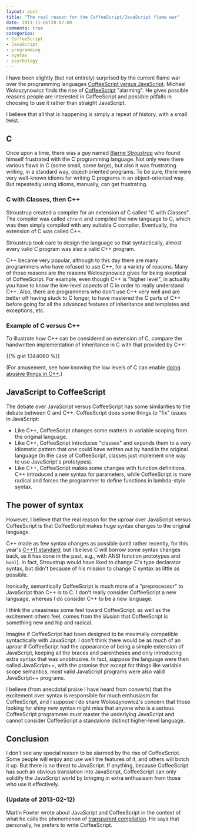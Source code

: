 ```yaml
---
layout: post
title: "The real reason for the CoffeeScript/JavaScript flame war"
date: 2011-11-06T20:07:00
comments: true
categories:
- CoffeeScript
- JavaScript
- programming
- syntax
- psychology
---
```

I have been slightly (but not entirely) surprised by the current flame war over the programming languages [CoffeeScript versus JavaScript](http://www.w2lessons.com/2011/11/coffeescript-means-giving-up-on.html). Michael Woloszynowicz finds the rise of [CoffeeScript](http://coffeescript.org/) "alarming". He gives possible reasons people are interested in CoffeeScript and possible pitfalls in choosing to use it rather than straight JavaScript.

I believe that all that is happening is simply a repeat of history, with a small twist.

<!--more-->

## C

Once upon a time, there was a guy named [Bjarne Stroustrup](http://www2.research.att.com/~bs/) who found himself frustrated with the C programming language. Not only were there various flaws in C (some small, some large), but also it was frustrating writing, in a standard way, object-oriented programs. To be sure, there were very well-known idioms for writing C programs in an object-oriented way. But repeatedly using idioms, manually, can get frustrating.

### C with Classes, then C++

Stroustrup created a compiler for an extension of C called "C with Classes". The compiler was called `cfront` and compiled the new language to C, which was then simply compiled with any suitable C compiler. Eventually, the extension of C was called C++.

Stroustrup took care to design the language so that syntactically, almost every valid C program was also a valid C++ program.

C++ became very popular, although to this day there are many programmers who have refused to use C++, for a variety of reasons. Many of those reasons are the reasons Woloszynowicz gives for being skeptical of CoffeeScript. For example, even though C++ is "higher level", in actuality you have to know the low-level aspects of C in order to really understand C++. Also, there are programmers who don't use C++ very well and are better off having stuck to C longer, to have mastered the C parts of C++ before going for all the advanced features of inheritance and templates and exceptions, etc.

### Example of C versus C++

To illustrate how C++ can be considered an extension of C, compare the handwritten implementation of inheritance in C with that provided by C++:

{{% gist 1344060 %}}

(For amusement, see how knowing the low levels of C can enable [doing abusive things in C++](/blog/2011/10/04/a-blast-from-the-past-c-plus-plus-abuse/).)

## JavaScript to CoffeeScript

The debate over JavaScript versus CoffeeScript has some similarities to the debate between C and C++. CoffeeScript does some things to "fix" issues in JavaScript:

- Like C++, CoffeeScript changes some matters in variable scoping from the original language.
- Like C++, CoffeeScript introduces "classes" and expands them to a very idiomatic pattern that one could have written out by hand in the original language (in the case of CoffeeScript, classes just implement one way to use JavaScript's prototypes).
- Like C++, CoffeeScript makes some changes with function definitions. C++ introduced a new syntax for parameters, while CoffeeScript is more radical and forces the programmer to define functions in lambda-style syntax.

## The power of syntax

However, I believe that the real reason for the uproar over JavaScript versus CoffeeScript is that CoffeeScript makes huge syntax changes to the original language.

C++ made as few syntax changes as possible (until rather recently, for this year's [C++11 standard](http://en.wikipedia.org/wiki/C%2B%2B11); but I believe C will borrow some syntax changes back, as it has done in the past, e.g., with ANSI function prototypes and `bool`). In fact, Stroustrup would have liked to change C's type declarator syntax, but didn't because of his mission to change C syntax as little as possible.

Ironically, semantically CoffeeScript is much more of a "preprocessor" to JavaScript than C++ is to C. I don't really consider CoffeeScript a new language, whereas I do consider C++ to be a new language.

I think the uneasiness some feel toward CoffeeScript, as well as the excitement others feel, comes from the *illusion* that CoffeeScript is something new and hip and radical.

Imagine if CoffeeScript had been designed to be maximally compatible syntactically with JavaScript. I don't think there would be as much of an uproar if CoffeeScript had the appearance of being a simple extension of JavaScript, keeping all the braces and parentheses and only introducing extra syntax that was unobtrusive. In fact, suppose the language were then called JavaScript++, with the promise that except for things like variable scope semantics, most valid JavaScript programs were also valid JavaScript++ programs.

I believe (from anecdotal praise I have heard from converts) that the excitement over syntax is responsible for much enthusiasm for CoffeeScript, and I suppose I do share Woloszynowicz's concern that those looking for shiny new syntax might miss that anyone who is a serious CoffeeScript programmer *must* master the underlying JavaScript and cannot consider CoffeeScript a standalone distinct higher-level language.

## Conclusion

I don't see any special reason to be alarmed by the rise of CoffeeScript. Some people will enjoy and use well the features of it, and others will botch it up. But there is no threat to JavaScript. If anything, because CoffeeScript has such an obvious translation into JavaScript, CoffeeScript can only solidify the JavaScript world by bringing in extra enthusiasm from those who use it effectively.

### (Update of 2013-02-12)

Martin Fowler wrote about JavaScript and CoffeeScript in the context of what he calls the phenomenon of [transparent compilation](http://martinfowler.com/bliki/TransparentCompilation.html). He says that personally, he prefers to write CoffeeScript.
